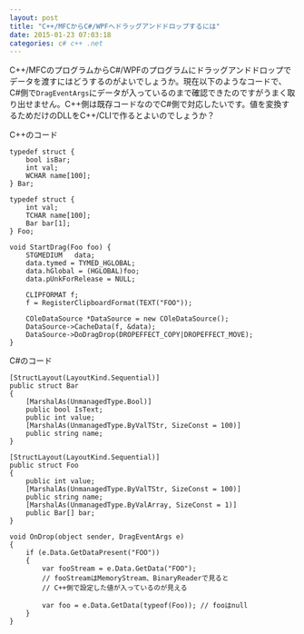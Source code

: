 ```yaml
---
layout: post
title: "C++/MFCからC#/WPFへドラッグアンドドロップするには"
date: 2015-01-23 07:03:18
categories: c# c++ .net
---
```

<p>C++/MFCのプログラムからC#/WPFのプログラムにドラッグアンドドロップでデータを渡すにはどうするのがよいでしょうか。現在以下のようなコードで、C#側で<code>DragEventArgs</code>にデータが入っているのまで確認できたのですがうまく取り出せません。C++側は既存コードなのでC#側で対応したいです。値を変換するためだけのDLLをC++/CLIで作るとよいのでしょうか？</p>

<p>C++のコード</p>

<pre><code>typedef struct {
    bool isBar;
    int val;
    WCHAR name[100];
} Bar;

typedef struct {
    int val;
    TCHAR name[100];
    Bar bar[1];
} Foo;

void StartDrag(Foo foo) {
    STGMEDIUM   data;
    data.tymed = TYMED_HGLOBAL;
    data.hGlobal = (HGLOBAL)foo;
    data.pUnkForRelease = NULL;

    CLIPFORMAT f;
    f = RegisterClipboardFormat(TEXT("FOO"));

    COleDataSource *DataSource = new COleDataSource();
    DataSource-&gt;CacheData(f, &amp;data);
    DataSource-&gt;DoDragDrop(DROPEFFECT_COPY|DROPEFFECT_MOVE);
}
</code></pre>

<p>C#のコード</p>

<pre><code>[StructLayout(LayoutKind.Sequential)]
public struct Bar
{
    [MarshalAs(UnmanagedType.Bool)]
    public bool IsText;
    public int value;
    [MarshalAs(UnmanagedType.ByValTStr, SizeConst = 100)]
    public string name;
}

[StructLayout(LayoutKind.Sequential)]
public struct Foo
{
    public int value;
    [MarshalAs(UnmanagedType.ByValTStr, SizeConst = 100)]
    public string name;
    [MarshalAs(UnmanagedType.ByValArray, SizeConst = 1)]
    public Bar[] bar;
}

void OnDrop(object sender, DragEventArgs e)
{
    if (e.Data.GetDataPresent("FOO"))
    {
        var fooStream = e.Data.GetData("FOO");
        // fooStreamはMemoryStream、BinaryReaderで見ると
        // C++側で設定した値が入っているのが見える

        var foo = e.Data.GetData(typeof(Foo)); // fooはnull
    }
}
</code></pre>
